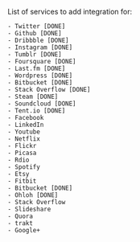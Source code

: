 List of services to add integration for:

    - Twitter [DONE]
    - Github [DONE]
    - Dribbble [DONE]
    - Instagram [DONE]
    - Tumblr [DONE]
    - Foursquare [DONE]    
    - Last.fm [DONE]
    - Wordpress [DONE]
    - Bitbucket [DONE]
    - Stack Overflow [DONE]
    - Steam [DONE]
    - Soundcloud [DONE]
    - Tent.io [DONE]
    - Facebook
    - LinkedIn
    - Youtube
    - Netflix
    - Flickr
    - Picasa
    - Rdio
    - Spotify
    - Etsy
    - Fitbit
    - Bitbucket [DONE]
    - Ohloh [DONE]
    - Stack Overflow
    - Slideshare
    - Quora
    - trakt
    - Google+

